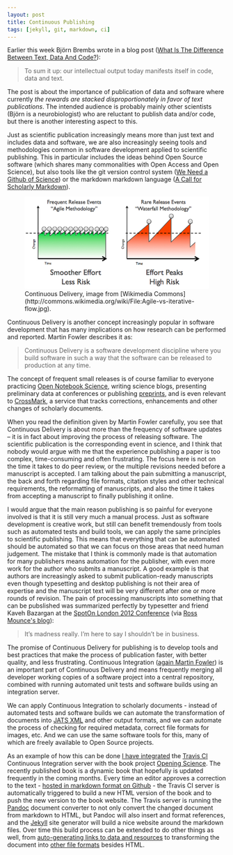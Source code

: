 ```yaml
---
layout: post
title: Continuous Publishing
tags: [jekyll, git, markdown, ci]
---
```


Earlier this week Björn Brembs wrote in a blog post ([What Is The Difference Between Text, Data And Code?](http://bjoern.brembs.net/2014/03/what-is-the-difference-between-text-data-and-code/)):

> To sum it up: our intellectual output today manifests itself in code, data and text.<!--more-->

The post is about the importance of publication of data and software where currently *the rewards are stacked disproportionately in favor of text publications*. The intended audience is probably mainly other scientists (Björn is a neurobiologist) who are reluctant to publish data and/or code, but there is another interesting aspect to this.

Just as scientific publication increasingly means more than just text and includes data and software, we are also increasingly seeing tools and methodologies common in software development applied to scientific publishing. This in particular includes the ideas behind Open Source software (which shares many commonalities with Open Access and Open Science), but also tools like the git version control system ([We Need a Github of Science](http://marciovm.com/i-want-a-github-of-science/)) or the markdown markdown language ([A Call for Scholarly Markdown](/2012/12/13/a-call-for-scholarly-markdown/)).

<figure>
  <a href="/images/Agile-vs-iterative-flow.jpg" title="" data-fluidbox>
      <img src="/images/Agile-vs-iterative-flow.jpg" title="" alt="" />
  </a>
  <figcaption>
    Continuous Delivery, image from [Wikimedia Commons](http://commons.wikimedia.org/wiki/File:Agile-vs-iterative-flow.jpg).
  </figcaption>
</figure>

Continuous Delivery is another concept increasingly popular in software development that has many implications on how research can be performed and reported. Martin Fowler describes it as:

> Continuous Delivery is a software development discipline where you build software in such a way that the software can be released to production at any time.

The concept of frequent small releases is of course familiar to everyone practicing [Open Notebook Science](http://usefulchem.wikispaces.com/), writing science blogs, presenting preliminary data at conferences or publishing [preprints](http://arxiv.org/), and is even relevant to [CrossMark](http://www.crossref.org/crossmark/), a service that tracks corrections, enhancements and other changes of scholarly documents.

When you read the definition given by Martin Fowler carefully, you see that Continuous Delivery is about more than the frequency of software updates – it is in fact about improving the process of releasing software. The scientific publication is the corresponding event in science, and I think that nobody would argue with me that the experience publishing a paper is too complex, time-consuming and often frustrating. The focus here is not on the time it takes to do peer review, or the multiple revisions needed before a manuscript is accepted. I am talking about the pain submitting a manuscript, the back and forth regarding file formats, citation styles and other technical requirements, the reformatting of manuscripts, and also the time it takes from accepting a manuscript to finally publishing it online.

I would argue that the main reason publishing is so painful for everyone involved is that it is still very much a manual process. Just as software development is creative work, but still can benefit tremendously from tools such as automated tests and build tools, we can apply the same principles to scientific publishing. This means that everything that can be automated should be automated so that we can focus on those areas that need human judgement. The mistake that I think is commonly made is that automation for many publishers means automation for the publisher, with even more work for the author who submits a manuscript. A good example is that authors are increasingly asked to submit publication-ready manuscripts even though typesetting and desktop publishing is not their area of expertise and the manuscript text will be very different after one or more rounds of revision. The pain of processing manuscripts into something that can be pubslished was summarized perfectly by typesetter and friend Kaveh Bazargan at the [SpotOn London 2012 Conference](http://www.youtube.com/watch?feature=player_embedded&v=CGkcsvofjdg) (via [Ross Mounce's blog](http://rossmounce.co.uk/2012/11/19/yet-another-solo12-recap-part2/)):

> It’s madness really. I’m here to say I shouldn’t be in business.

The promise of Continuous Delivery for publishing is to develop tools and best practices that make the process of publication faster, with better quality, and less frustrating. Continuous Integration ([again Martin Fowler](http://martinfowler.com/articles/continuousIntegration.html)) is an important part of Continuous Delivery and means frequently merging all developer working copies of a software project into a central repository, combined with running automated unit tests and software builds using an integration server.

We can apply Continuous Integration to scholarly documents - instead of automated tests and software builds we can automate the transformation of documents into [JATS XML](/2013/12/12/from-markdown-to-jats-xml-in-one-step/) and other output formats, and we can automate the process of checking for required metadata, correct file formats for images, etc. And we can use the same software tools for this, many of which are freely available to Open Source projects.

As an example of how this can be done [I have integrated](https://github.com/mfenner/jekyll-travis) the [Travis CI](https://travis-ci.org/) Continuous Integration server with the book project [Opening Science](http://book.openingscience.org/). The recently published book is a dynamic book that hopefully is updated frequently in the coming months. Every time an editor approves a correction to the text - [hosted in markdown format on Github](https://github.com/openingscience/book) - the Travis CI server is automatically triggered to build a new HTML version of the book and to push the new version to the book website. The Travis server is running the [Pandoc](http://johnmacfarlane.net/pandoc/) document converter to not only convert the changed document from markdown to HTML, but Pandoc will also insert and format references, and the [Jekyll](http://jekyllrb.com/) site generator will build a nice website around the markdown files. Over time this build process can be extended to do other things as well, from [auto-generating links to data and resources](/2013/07/02/auto-generating-links-to-data-and-resources/) to transforming the document into [other file formats](/2013/12/12/from-markdown-to-jats-xml-in-one-step/) besides HTML.